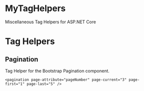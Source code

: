 # MyTagHelpers
Miscellaneous Tag Helpers for ASP.NET Core

# Tag Helpers

## Pagination
Tag Helper for the Bootstrap Pagination component.
```
<pagination page-attribute="pageNumber" page-current="3" page-first="1" page-last="5" />
```
